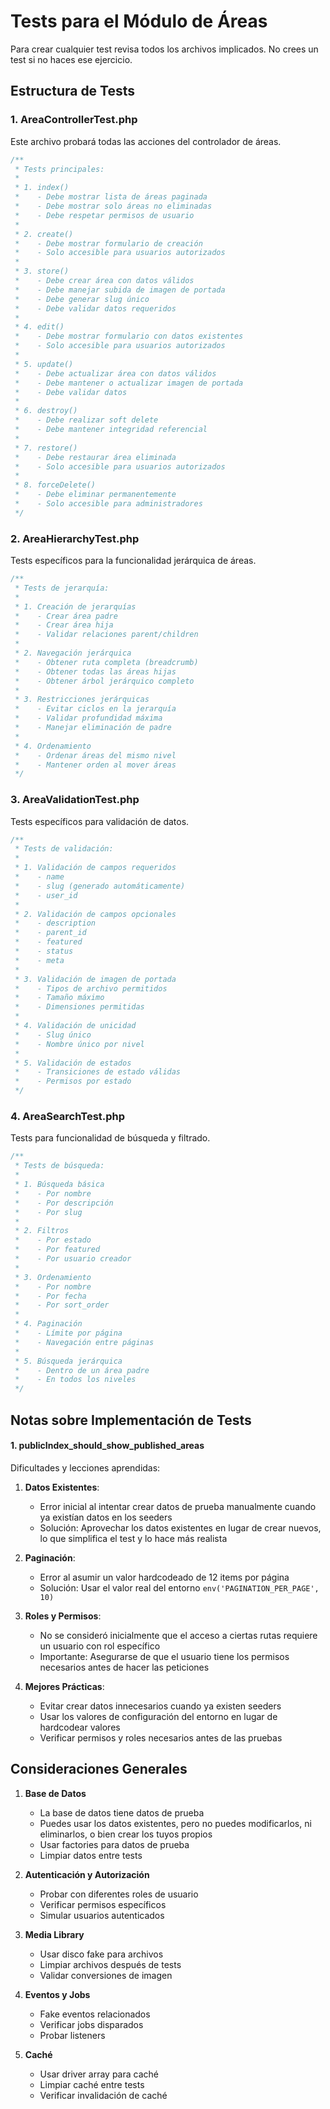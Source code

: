 # Tests para el Módulo de Áreas

Para crear cualquier test revisa todos los archivos implicados. No crees un test si no haces ese ejercicio.

## Estructura de Tests

### 1. AreaControllerTest.php

Este archivo probará todas las acciones del controlador de áreas.

```php
/**
 * Tests principales:
 * 
 * 1. index()
 *    - Debe mostrar lista de áreas paginada
 *    - Debe mostrar solo áreas no eliminadas
 *    - Debe respetar permisos de usuario
 * 
 * 2. create()
 *    - Debe mostrar formulario de creación
 *    - Solo accesible para usuarios autorizados
 * 
 * 3. store()
 *    - Debe crear área con datos válidos
 *    - Debe manejar subida de imagen de portada
 *    - Debe generar slug único
 *    - Debe validar datos requeridos
 * 
 * 4. edit()
 *    - Debe mostrar formulario con datos existentes
 *    - Solo accesible para usuarios autorizados
 * 
 * 5. update()
 *    - Debe actualizar área con datos válidos
 *    - Debe mantener o actualizar imagen de portada
 *    - Debe validar datos
 * 
 * 6. destroy()
 *    - Debe realizar soft delete
 *    - Debe mantener integridad referencial
 * 
 * 7. restore()
 *    - Debe restaurar área eliminada
 *    - Solo accesible para usuarios autorizados
 * 
 * 8. forceDelete()
 *    - Debe eliminar permanentemente
 *    - Solo accesible para administradores
 */
```

### 2. AreaHierarchyTest.php

Tests específicos para la funcionalidad jerárquica de áreas.

```php
/**
 * Tests de jerarquía:
 * 
 * 1. Creación de jerarquías
 *    - Crear área padre
 *    - Crear área hija
 *    - Validar relaciones parent/children
 * 
 * 2. Navegación jerárquica
 *    - Obtener ruta completa (breadcrumb)
 *    - Obtener todas las áreas hijas
 *    - Obtener árbol jerárquico completo
 * 
 * 3. Restricciones jerárquicas
 *    - Evitar ciclos en la jerarquía
 *    - Validar profundidad máxima
 *    - Manejar eliminación de padre
 * 
 * 4. Ordenamiento
 *    - Ordenar áreas del mismo nivel
 *    - Mantener orden al mover áreas
 */
```

### 3. AreaValidationTest.php

Tests específicos para validación de datos.

```php
/**
 * Tests de validación:
 * 
 * 1. Validación de campos requeridos
 *    - name
 *    - slug (generado automáticamente)
 *    - user_id
 * 
 * 2. Validación de campos opcionales
 *    - description
 *    - parent_id
 *    - featured
 *    - status
 *    - meta
 * 
 * 3. Validación de imagen de portada
 *    - Tipos de archivo permitidos
 *    - Tamaño máximo
 *    - Dimensiones permitidas
 * 
 * 4. Validación de unicidad
 *    - Slug único
 *    - Nombre único por nivel
 * 
 * 5. Validación de estados
 *    - Transiciones de estado válidas
 *    - Permisos por estado
 */
```

### 4. AreaSearchTest.php

Tests para funcionalidad de búsqueda y filtrado.

```php
/**
 * Tests de búsqueda:
 * 
 * 1. Búsqueda básica
 *    - Por nombre
 *    - Por descripción
 *    - Por slug
 * 
 * 2. Filtros
 *    - Por estado
 *    - Por featured
 *    - Por usuario creador
 * 
 * 3. Ordenamiento
 *    - Por nombre
 *    - Por fecha
 *    - Por sort_order
 * 
 * 4. Paginación
 *    - Límite por página
 *    - Navegación entre páginas
 * 
 * 5. Búsqueda jerárquica
 *    - Dentro de un área padre
 *    - En todos los niveles
 */
```

## Notas sobre Implementación de Tests

#### 1. publicIndex_should_show_published_areas

Dificultades y lecciones aprendidas:

1. **Datos Existentes**: 
   - Error inicial al intentar crear datos de prueba manualmente cuando ya existían datos en los seeders
   - Solución: Aprovechar los datos existentes en lugar de crear nuevos, lo que simplifica el test y lo hace más realista

2. **Paginación**:
   - Error al asumir un valor hardcodeado de 12 items por página
   - Solución: Usar el valor real del entorno `env('PAGINATION_PER_PAGE', 10)`

3. **Roles y Permisos**:
   - No se consideró inicialmente que el acceso a ciertas rutas requiere un usuario con rol específico
   - Importante: Asegurarse de que el usuario tiene los permisos necesarios antes de hacer las peticiones

4. **Mejores Prácticas**:
   - Evitar crear datos innecesarios cuando ya existen seeders
   - Usar los valores de configuración del entorno en lugar de hardcodear valores
   - Verificar permisos y roles necesarios antes de las pruebas

## Consideraciones Generales

1. **Base de Datos**
   - La base de datos tiene datos de prueba
   - Puedes usar los datos existentes, pero no puedes modificarlos, ni eliminarlos, o bien crear los tuyos propios
   - Usar factories para datos de prueba
   - Limpiar datos entre tests

2. **Autenticación y Autorización**
   - Probar con diferentes roles de usuario
   - Verificar permisos específicos
   - Simular usuarios autenticados

3. **Media Library**
   - Usar disco fake para archivos
   - Limpiar archivos después de tests
   - Validar conversiones de imagen

4. **Eventos y Jobs**
   - Fake eventos relacionados
   - Verificar jobs disparados
   - Probar listeners

5. **Caché**
   - Usar driver array para caché
   - Limpiar caché entre tests
   - Verificar invalidación de caché
